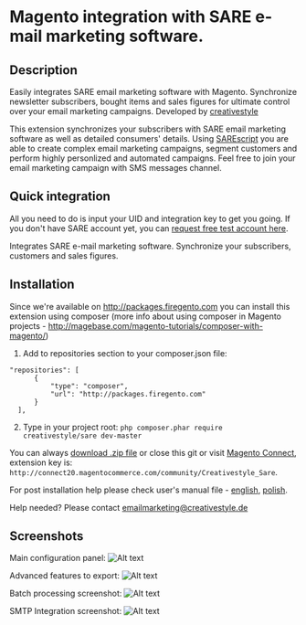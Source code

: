 Magento integration with SARE e-mail marketing software.
=========================================================


Description
----------------------------------------------------------
Easily integrates SARE email marketing software with Magento. Synchronize newsletter subscribers, bought items and sales figures for ultimate control over your email marketing campaigns. Developed by [creativestyle](http://www.creativestyle.de/)

This extension synchronizes your subscribers with SARE email marketing software as well as detailed consumers' details.
Using [SAREscript](http://sare.pl/en/offer/5-sarescript)  you are able to create complex email marketing campaigns, segment customers and perform highly personlized and automated campaigns. Feel free to join your email marketing campaign with SMS messages channel.

Quick integration
----------------------------------------------------------

All you need to do is input your UID and integration key to get you going. If you don't have SARE account yet, you can [request free test account here](http://sare.pl/en/configuration/1).</a></p>
Integrates SARE e-mail marketing software. Synchronize your subscribers, customers and sales figures.

Installation
----------------------------------------------------------
Since we're available on http://packages.firegento.com you can install this extension using composer (more info about using composer in Magento projects - http://magebase.com/magento-tutorials/composer-with-magento/)

1. Add to repositories section to your composer.json file:
  ```
  "repositories": [
        {
            "type": "composer",
            "url": "http://packages.firegento.com"
        }
    ],
  ```
2. Type in your project root:
   ```php composer.phar require creativestyle/sare dev-master```

You can always [download .zip file](https://github.com/adamkarnowka/sare-magento-integration/archive/master.zip) or close this git or visit [Magento Connect](http://www.magentocommerce.com/magento-connect/sare-integration-1.html), extension key is:   ```http://connect20.magentocommerce.com/community/Creativestyle_Sare```.

For post installation help please check user's manual file - [english](https://github.com/adamkarnowka/magento-sare-integration/blob/master/SARE-users-manal_en.pdf?raw=true), [polish](https://github.com/adamkarnowka/magento-sare-integration/blob/master/SARE-users-manal_pl.pdf?raw=true).

Help needed? Please contact <emailmarketing@creativestyle.de>


Screenshots
----------------------------------------------------------
Main configuration panel:
![Alt text](https://raw.githubusercontent.com/adamkarnowka/sare-magento-extension/master/screenshots/1.png "Screenshot")

Advanced features to export:
![Alt text](https://raw.githubusercontent.com/adamkarnowka/sare-magento-extension/master/screenshots/2.png "Screenshot")

Batch processing screenshot:
![Alt text](https://raw.githubusercontent.com/adamkarnowka/sare-magento-extension/master/screenshots/4.png "Screenshot")

SMTP Integration screenshot:
![Alt text](https://raw.githubusercontent.com/adamkarnowka/sare-magento-extension/master/screenshots/3.png "Screenshot")
